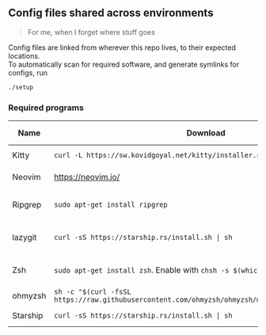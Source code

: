 ## Config files shared across environments
> For me, when I forget where stuff goes

Config files are linked from wherever this repo lives, to their expected locations.  
To automatically scan for required software, and generate symlinks for configs, run
```bash
./setup
```


### Required programs

| Name | Download | Test with | Config | Used for |
|---|---|---|---|---|
| Kitty | `curl -L https://sw.kovidgoyal.net/kitty/installer.sh \| sh /dev/stdin` | | Link kitty folder to `~/.config/kitty` | Terminal
| Neovim | https://neovim.io/ | `nvim --version` | Link nvim folder to `~/.config/nvim` | Text editor |
| Ripgrep | `sudo apt-get install ripgrep` | | | Fuzzy finding in nvim |
| lazygit | `curl -sS https://starship.rs/install.sh \| sh` | `lazygit --version` | | Curses git interface |
| Zsh  | `sudo apt-get install zsh`.  Enable with `chsh -s $(which zsh)`  | `zsh --version` | Copy `zsh/custom` somewhere and source it in zshrc | Shell |
| ohmyzsh | `sh -c "$(curl -fsSL https://raw.githubusercontent.com/ohmyzsh/ohmyzsh/master/tools/install.sh)"` | | | Shell |
| Starship | `curl -sS https://starship.rs/install.sh \| sh` | `which starship` | Copy config file to `~/.config/starship.toml` | Shell |

